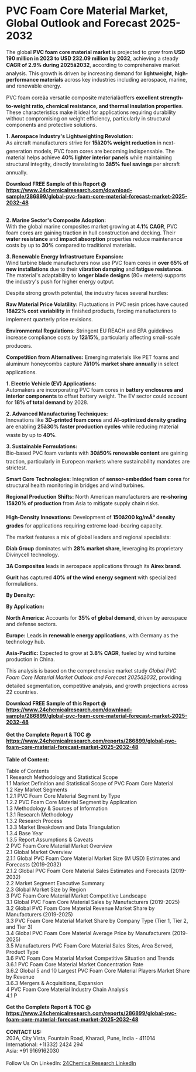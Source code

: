<h1>PVC Foam Core Material Market, Global Outlook and Forecast 2025-2032</h1><p>The global <strong>PVC foam core material market</strong> is projected to grow from <strong>USD 190 million in 2023 to USD 232.09 million by 2032</strong>, achieving a steady <strong>CAGR of 2.9% during 2025â2032</strong>, according to comprehensive market analysis. This growth is driven by increasing demand for <strong>lightweight, high-performance materials</strong> across key industries including aerospace, marine, and renewable energy.</p><p>PVC foam coreâa versatile composite materialâoffers <strong>excellent strength-to-weight ratio, chemical resistance, and thermal insulation properties</strong>. These characteristics make it ideal for applications requiring durability without compromising on weight efficiency, particularly in structural components and protective solutions.</p><p><strong>1. Aerospace Industry's Lightweighting Revolution:</strong><br>
As aircraft manufacturers strive for <strong>15â20% weight reduction</strong> in next-generation models, PVC foam cores are becoming indispensable. The material helps achieve <strong>40% lighter interior panels</strong> while maintaining structural integrity, directly translating to <strong>3â5% fuel savings</strong> per aircraft annually.</p><div><b>Download FREE Sample of this Report @ 
            <a href="https://www.24chemicalresearch.com/download-sample/286899/global-pvc-foam-core-material-forecast-market-2025-2032-48">
            https://www.24chemicalresearch.com/download-sample/286899/global-pvc-foam-core-material-forecast-market-2025-2032-48</a></b></div><br><p><strong>2. Marine Sector's Composite Adoption:</strong><br>
With the global marine composites market growing at <strong>4.1% CAGR</strong>, PVC foam cores are gaining traction in hull construction and decking. Their <strong>water resistance</strong> and <strong>impact absorption</strong> properties reduce maintenance costs by up to <strong>30%</strong> compared to traditional materials.</p><p><strong>3. Renewable Energy Infrastructure Expansion:</strong><br>
Wind turbine blade manufacturers now use PVC foam cores in <strong>over 65% of new installations</strong> due to their <strong>vibration damping</strong> and <strong>fatigue resistance</strong>. The material's adaptability to <strong>longer blade designs</strong> (80+ meters) supports the industry's push for higher energy output.</p><p>Despite strong growth potential, the industry faces several hurdles:</p><p><strong>Raw Material Price Volatility:</strong> Fluctuations in PVC resin prices have caused <strong>18â22% cost variability</strong> in finished products, forcing manufacturers to implement quarterly price revisions.</p><p><strong>Environmental Regulations:</strong> Stringent EU REACH and EPA guidelines increase compliance costs by <strong>12â15%</strong>, particularly affecting small-scale producers.</p><p><strong>Competition from Alternatives:</strong> Emerging materials like PET foams and aluminum honeycombs capture <strong>7â10% market share annually</strong> in select applications.</p><p><strong>1. Electric Vehicle (EV) Applications:</strong><br>
Automakers are incorporating PVC foam cores in <strong>battery enclosures and interior components</strong> to offset battery weight. The EV sector could account for <strong>18% of total demand</strong> by 2028.</p><p><strong>2. Advanced Manufacturing Techniques:</strong><br>
Innovations like <strong>3D-printed foam cores</strong> and <strong>AI-optimized density grading</strong> are enabling <strong>25â30% faster production cycles</strong> while reducing material waste by up to <strong>40%</strong>.</p><p><strong>3. Sustainable Formulations:</strong><br>
Bio-based PVC foam variants with <strong>30â50% renewable content</strong> are gaining traction, particularly in European markets where sustainability mandates are strictest.</p><p><strong>Smart Core Technologies:</strong> Integration of <strong>sensor-embedded foam cores</strong> for structural health monitoring in bridges and wind turbines.</p><p><strong>Regional Production Shifts:</strong> North American manufacturers are <strong>re-shoring 15â20% of production</strong> from Asia to mitigate supply chain risks.</p><p><strong>High-Density Innovations:</strong> Development of <strong>150â200 kg/mÂ³ density grades</strong> for applications requiring extreme load-bearing capacity.</p><p>The market features a mix of global leaders and regional specialists:</p><p><strong>Diab Group</strong> dominates with <strong>28% market share</strong>, leveraging its proprietary Divinycell technology.</p><p><strong>3A Composites</strong> leads in aerospace applications through its <strong>Airex brand</strong>.</p><p><strong>Gurit</strong> has captured <strong>40% of the wind energy segment</strong> with specialized formulations.</p><p><strong>By Density:</strong></p><p><strong>By Application:</strong></p><p><strong>North America:</strong> Accounts for <strong>35% of global demand</strong>, driven by aerospace and defense sectors.</p><p><strong>Europe:</strong> Leads in <strong>renewable energy applications</strong>, with Germany as the technology hub.</p><p><strong>Asia-Pacific:</strong> Expected to grow at <strong>3.8% CAGR</strong>, fueled by wind turbine production in China.</p><p>This analysis is based on the comprehensive market study <em>Global PVC Foam Core Material Market Outlook and Forecast 2025â2032</em>, providing detailed segmentation, competitive analysis, and growth projections across 22 countries.</p><div><b>Download FREE Sample of this Report @ 
            <a href="https://www.24chemicalresearch.com/download-sample/286899/global-pvc-foam-core-material-forecast-market-2025-2032-48">
            https://www.24chemicalresearch.com/download-sample/286899/global-pvc-foam-core-material-forecast-market-2025-2032-48</a></b></div><br><div><b>Get the Complete Report & TOC @ 
            <a href="https://www.24chemicalresearch.com/reports/286899/global-pvc-foam-core-material-forecast-market-2025-2032-48">
            https://www.24chemicalresearch.com/reports/286899/global-pvc-foam-core-material-forecast-market-2025-2032-48</a></b></div><br>
            <b>Table of Content:</b><p>Table of Contents<br />
1 Research Methodology and Statistical Scope<br />
1.1 Market Definition and Statistical Scope of PVC Foam Core Material<br />
1.2 Key Market Segments<br />
1.2.1 PVC Foam Core Material Segment by Type<br />
1.2.2 PVC Foam Core Material Segment by Application<br />
1.3 Methodology & Sources of Information<br />
1.3.1 Research Methodology<br />
1.3.2 Research Process<br />
1.3.3 Market Breakdown and Data Triangulation<br />
1.3.4 Base Year<br />
1.3.5 Report Assumptions & Caveats<br />
2 PVC Foam Core Material Market Overview<br />
2.1 Global Market Overview<br />
2.1.1 Global PVC Foam Core Material Market Size (M USD) Estimates and Forecasts (2019-2032)<br />
2.1.2 Global PVC Foam Core Material Sales Estimates and Forecasts (2019-2032)<br />
2.2 Market Segment Executive Summary<br />
2.3 Global Market Size by Region<br />
3 PVC Foam Core Material Market Competitive Landscape<br />
3.1 Global PVC Foam Core Material Sales by Manufacturers (2019-2025)<br />
3.2 Global PVC Foam Core Material Revenue Market Share by Manufacturers (2019-2025)<br />
3.3 PVC Foam Core Material Market Share by Company Type (Tier 1, Tier 2, and Tier 3)<br />
3.4 Global PVC Foam Core Material Average Price by Manufacturers (2019-2025)<br />
3.5 Manufacturers PVC Foam Core Material Sales Sites, Area Served, Product Type<br />
3.6 PVC Foam Core Material Market Competitive Situation and Trends<br />
3.6.1 PVC Foam Core Material Market Concentration Rate<br />
3.6.2 Global 5 and 10 Largest PVC Foam Core Material Players Market Share by Revenue<br />
3.6.3 Mergers & Acquisitions, Expansion<br />
4 PVC Foam Core Material Industry Chain Analysis<br />
4.1 P</p><div><b>Get the Complete Report & TOC @ 
            <a href="https://www.24chemicalresearch.com/reports/286899/global-pvc-foam-core-material-forecast-market-2025-2032-48">
            https://www.24chemicalresearch.com/reports/286899/global-pvc-foam-core-material-forecast-market-2025-2032-48</a></b></div><br><b>CONTACT US:</b><br>
            203A, City Vista, Fountain Road, Kharadi, Pune, India - 411014<br>
            International: +1(332) 2424 294<br>
            Asia: +91 9169162030 <br><br>
            Follow Us On LinkedIn: <a href="https://www.linkedin.com/company/24chemicalresearch/">24ChemicalResearch LinkedIn</a>